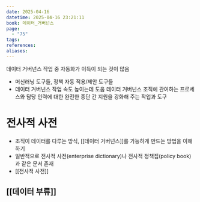 ```yaml
---
date: 2025-04-16
datetime: 2025-04-16 23:21:11
book: 데이터_거버넌스
page:
  - "75"
tags: 
references: 
aliases:
---
```

데이터 거버넌스 작업 중 자동화가 이득이 되는 것이 많음
- 머신러닝 도구들, 정책 자동 적용/제안 도구들
- 데이터 거버넌스 작업 속도 높이는데 도움
데이터 거버넌스 조직에 관여하는 프로세스와 담당 인력에 대한 완전한 종단 간 지원을 강화해 주는 작업과 도구


# 전사적 사전
- 조직이 데이터를 다루는 방식, [[데이터 거버넌스]]를 가능하게 만드는 방법을 이해하기
- 일반적으로 전사적 사전(enterprise dictionary)나 전사적 정책집(policy book)과 같은 문서 존재
- [[전사적 사전]]

## [[데이터 부류]]
